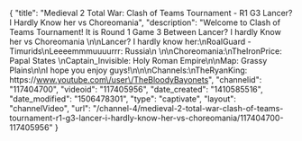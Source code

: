 {
    "title": "Medieval 2 Total War: Clash of Teams Tournament - R1 G3 Lancer? I Hardly Know her  vs Choreomania",
    "description": "Welcome to Clash of Teams Tournament!  It is Round 1 Game 3 Between Lancer? I hardly Know her vs Choreomania \n\nLancer? I hardly know her:\nRoalGuard - Timurids\nLeeeemmmuuuurrr: Russia\n \n\nChoreomania:\nTheIronPrice: Papal States \nCaptain_Invisible: Holy Roman Empire\n\nMap: Grassy Plains\n\nI hope you enjoy guys!\n\n\nChannels:\nTheRyanKing: https:\/\/www.youtube.com\/user\/TheBloodyBayonets",
    "channelid": "117404700",
    "videoid": "117405956",
    "date_created": "1410585516",
    "date_modified": "1506478301",
    "type": "captivate",
    "layout": "channelVideo",
    "url": "\/channel-4\/medieval-2-total-war-clash-of-teams-tournament-r1-g3-lancer-i-hardly-know-her-vs-choreomania\/117404700-117405956"
}